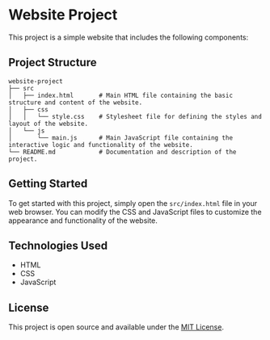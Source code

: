 # Website Project

This project is a simple website that includes the following components:

## Project Structure

```
website-project
├── src
│   ├── index.html       # Main HTML file containing the basic structure and content of the website.
│   ├── css
│   │   └── style.css    # Stylesheet file for defining the styles and layout of the website.
│   └── js
│       └── main.js      # Main JavaScript file containing the interactive logic and functionality of the website.
└── README.md            # Documentation and description of the project.
```

## Getting Started

To get started with this project, simply open the `src/index.html` file in your web browser. You can modify the CSS and JavaScript files to customize the appearance and functionality of the website.

## Technologies Used

- HTML
- CSS
- JavaScript

## License

This project is open source and available under the [MIT License](LICENSE).